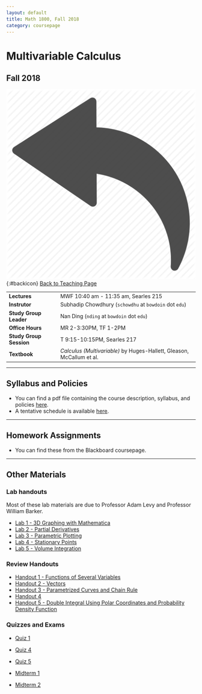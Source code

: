 ```yaml
---
layout: default
title: Math 1800, Fall 2018
category: coursepage
---
```


# Multivariable Calculus
## Fall 2018
<div class="backlink">
 
  ![Back](/resources/back.png){:#backicon} [Back to Teaching Page](/teaching) 
</div>  


|||
|---|---|
| **Lectures** | MWF	10:40 am - 11:35 am, Searles 215 |
| **Instrutor**| Subhadip Chowdhury (`schowdhu` at `bowdoin` dot `edu`)|
| **Study Group Leader**| Nan Ding (`nding` at `bowdoin` dot `edu`)
| **Office Hours**| MR 2-3:30PM, TF 1-2PM |
| **Study Group Session**| T 9:15-10:15PM, Searles 217 |
| **Textbook**| _Calculus (Multivariable)_ by Huges-Hallett, Gleason, McCallum et al. |


---
## Syllabus and Policies 

+ You can find a pdf file containing the course description, syllabus, and policies [here](Syllabus_1800_Fall_2018.pdf). 
+ A tentative schedule is available [here](Schedule_1800.pdf).
---

## Homework Assignments

+ You can find these from the Blackboard coursepage.

___

## Other Materials

### Lab handouts
Most of these lab materials are due to Professor Adam Levy and Professor William Barker.

+ [Lab 1 - 3D Graphing with Mathematica](Lab1_1800.pdf)
+ [Lab 2 - Partial Derivatives](Lab2_1800.pdf)
+ [Lab 3 - Parametric Plotting](Lab3_1800.pdf)
+ [Lab 4 - Stationary Points](Lab4_1800.pdf)
+ [Lab 5 - Volume Integration](Lab5_1800.pdf)

### Review Handouts

+ [Handout 1 - Functions of Several Variables](Fall2018_1800_Handout1.pdf)
+ [Handout 2 - Vectors](Fall2018_1800_Handout2.pdf)
+ [Handout 3 - Parametrized Curves and Chain Rule](Fall2018_1800_Handout3.pdf)
+ [Handout 4](Fall2018_1800_Handout4.pdf)
+ [Handout 5 - Double Integral Using Polar
Coordinates and Probability Density Function](Fall2018_1800_Handout5.pdf)

### Quizzes and Exams

+ [Quiz 1](Fall2018_1800_Quiz1.pdf)
+ [Quiz 4](Fall2018_1800_Quiz4.pdf)
+ [Quiz 5](Fall2018_1800_Quiz5.pdf)

+ [Midterm 1](Fall2018_1800_Midterm1.pdf)
+ [Midterm 2](Fall2018_1800_Midterm2.pdf)
